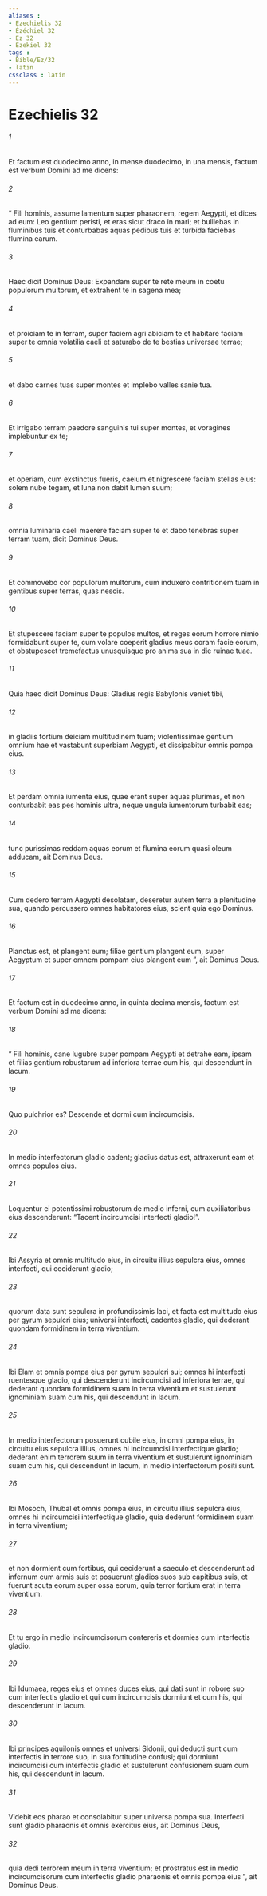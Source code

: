 ```yaml
---
aliases : 
- Ezechielis 32
- Ézéchiel 32
- Ez 32
- Ezekiel 32
tags : 
- Bible/Ez/32
- latin
cssclass : latin
---
```


# Ezechielis 32

###### 1
Et factum est duodecimo anno, in mense duodecimo, in una mensis, factum est verbum Domini ad me dicens: 
###### 2
“ Fili hominis, assume lamentum super pharaonem, regem Aegypti, et dices ad eum: Leo gentium peristi, et eras sicut draco in mari; et bulliebas in fluminibus tuis et conturbabas aquas pedibus tuis et turbida faciebas flumina earum.
###### 3
Haec dicit Dominus Deus: Expandam super te rete meum in coetu populorum multorum, et extrahent te in sagena mea;
###### 4
et proiciam te in terram, super faciem agri abiciam te et habitare faciam super te omnia volatilia caeli et saturabo de te bestias universae terrae;
###### 5
et dabo carnes tuas super montes et implebo valles sanie tua.
###### 6
Et irrigabo terram paedore sanguinis tui super montes, et voragines implebuntur ex te;
###### 7
et operiam, cum exstinctus fueris, caelum et nigrescere faciam stellas eius: solem nube tegam, et luna non dabit lumen suum;
###### 8
omnia luminaria caeli maerere faciam super te et dabo tenebras super terram tuam, dicit Dominus Deus.
###### 9
Et commovebo cor populorum multorum, cum induxero contritionem tuam in gentibus super terras, quas nescis. 
###### 10
Et stupescere faciam super te populos multos, et reges eorum horrore nimio formidabunt super te, cum volare coeperit gladius meus coram facie eorum, et obstupescet tremefactus unusquisque pro anima sua in die ruinae tuae. 
###### 11
Quia haec dicit Dominus Deus: Gladius regis Babylonis veniet tibi,
###### 12
in gladiis fortium deiciam multitudinem tuam; violentissimae gentium omnium hae et vastabunt superbiam Aegypti, et dissipabitur omnis pompa eius.
###### 13
Et perdam omnia iumenta eius, quae erant super aquas plurimas, et non conturbabit eas pes hominis ultra, neque ungula iumentorum turbabit eas;
###### 14
tunc purissimas reddam aquas eorum et flumina eorum quasi oleum adducam, ait Dominus Deus.
###### 15
Cum dedero terram Aegypti desolatam, deseretur autem terra a plenitudine sua, quando percussero omnes habitatores eius, scient quia ego Dominus.
###### 16
Planctus est, et plangent eum; filiae gentium plangent eum, super Aegyptum et super omnem pompam eius plangent eum ”, ait Dominus Deus.
###### 17
Et factum est in duodecimo anno, in quinta decima mensis, factum est verbum Domini ad me dicens: 
###### 18
“ Fili hominis, cane lugubre super pompam Aegypti et detrahe eam, ipsam et filias gentium robustarum ad inferiora terrae cum his, qui descendunt in lacum.
###### 19
Quo pulchrior es? Descende et dormi cum incircumcisis.
###### 20
In medio interfectorum gladio cadent; gladius datus est, attraxerunt eam et omnes populos eius. 
###### 21
Loquentur ei potentissimi robustorum de medio inferni, cum auxiliatoribus eius descenderunt: “Tacent incircumcisi interfecti gladio!”.
###### 22
Ibi Assyria et omnis multitudo eius, in circuitu illius sepulcra eius, omnes interfecti, qui ceciderunt gladio; 
###### 23
quorum data sunt sepulcra in profundissimis laci, et facta est multitudo eius per gyrum sepulcri eius; universi interfecti, cadentes gladio, qui dederant quondam formidinem in terra viventium.
###### 24
Ibi Elam et omnis pompa eius per gyrum sepulcri sui; omnes hi interfecti ruentesque gladio, qui descenderunt incircumcisi ad inferiora terrae, qui dederant quondam formidinem suam in terra viventium et sustulerunt ignominiam suam cum his, qui descendunt in lacum. 
###### 25
In medio interfectorum posuerunt cubile eius, in omni pompa eius, in circuitu eius sepulcra illius, omnes hi incircumcisi interfectique gladio; dederant enim terrorem suum in terra viventium et sustulerunt ignominiam suam cum his, qui descendunt in lacum, in medio interfectorum positi sunt.
###### 26
Ibi Mosoch, Thubal et omnis pompa eius, in circuitu illius sepulcra eius, omnes hi incircumcisi interfectique gladio, quia dederunt formidinem suam in terra viventium; 
###### 27
et non dormient cum fortibus, qui ceciderunt a saeculo et descenderunt ad infernum cum armis suis et posuerunt gladios suos sub capitibus suis, et fuerunt scuta eorum super ossa eorum, quia terror fortium erat in terra viventium. 
###### 28
Et tu ergo in medio incircumcisorum contereris et dormies cum interfectis gladio.
###### 29
Ibi Idumaea, reges eius et omnes duces eius, qui dati sunt in robore suo cum interfectis gladio et qui cum incircumcisis dormiunt et cum his, qui descenderunt in lacum.
###### 30
Ibi principes aquilonis omnes et universi Sidonii, qui deducti sunt cum interfectis in terrore suo, in sua fortitudine confusi; qui dormiunt incircumcisi cum interfectis gladio et sustulerunt confusionem suam cum his, qui descendunt in lacum.
###### 31
Videbit eos pharao et consolabitur super universa pompa sua. Interfecti sunt gladio pharaonis et omnis exercitus eius, ait Dominus Deus, 
###### 32
quia dedi terrorem meum in terra viventium; et prostratus est in medio incircumcisorum cum interfectis gladio pharaonis et omnis pompa eius ”, ait Dominus Deus.
